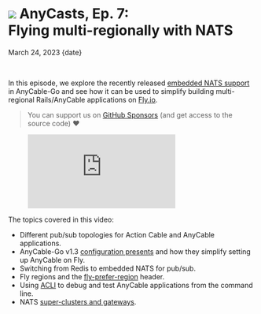 # <img src="/images/demo.svg" class="blog--title-icon"> AnyCasts, Ep. 7:<br>Flying multi-regionally with NATS

March 24, 2023
{date}

<br/>

<div class="divider"></div>

In this episode, we explore the recently released [embedded NATS support][enats] in AnyCable-Go and see how it can be used to simplify building multi-regional Rails/AnyCable applications on [Fly.io][fly].

> You can support us on [GitHub Sponsors][sponsors] (and get access to the source code) ❤️

<figure class="blog--figure">
  <iframe class="blog--youtube" src="https://youtube.com/embed/TUHL5jb9jBo" title="YouTube video player" frameborder="0" allow="accelerometer; autoplay; clipboard-write; encrypted-media; gyroscope; picture-in-picture" allowfullscreen></iframe>
</figure>

<div class="divider"></div>

The topics covered in this video:

- Different pub/sub topologies for Action Cable and AnyCable applications.
- AnyCable-Go v1.3 [configuration presents][presets] and how they simplify setting up AnyCable on Fly.
- Switching from Redis to embedded NATS for pub/sub.
- Fly regions and the [fly-prefer-region][] header.
- Using [ACLI][] to debug and test AnyCable applications from the command line.
- NATS [super-clusters and gateways][nats-gateways].

[fly]: https://fly.io
[sponsors]: https://github.com/sponsors/anycable
[presets]: https://docs.anycable.io/anycable-go/configuration?id=presets
[fly-prefer-region]: https://fly.io/docs/reference/dynamic-request-routing/#the-fly-prefer-region-request-header
[ACLI]: https://github.com/palkan/acli
[enats]: https://docs.anycable.io/anycable-go/embedded_nats
[nats-gateways]: https://docs.nats.io/nats-server/configuration/gateways
